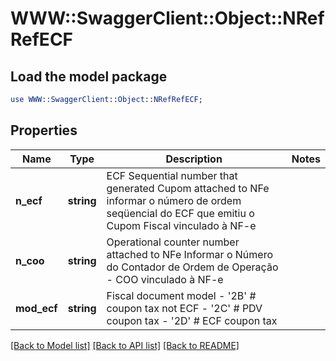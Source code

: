 # WWW::SwaggerClient::Object::NRefRefECF

## Load the model package
```perl
use WWW::SwaggerClient::Object::NRefRefECF;
```

## Properties
Name | Type | Description | Notes
------------ | ------------- | ------------- | -------------
**n_ecf** | **string** | ECF Sequential number that generated Cupom attached to NFe informar o número de ordem seqüencial do ECF que emitiu o Cupom Fiscal vinculado à NF-e  | 
**n_coo** | **string** | Operational counter number attached to NFe Informar o Número do Contador de Ordem de Operação - COO vinculado à NF-e  | 
**mod_ecf** | **string** | Fiscal document model - &#39;2B&#39; # coupon tax not ECF - &#39;2C&#39; # PDV coupon tax - &#39;2D&#39; # ECF coupon tax  | 

[[Back to Model list]](../README.md#documentation-for-models) [[Back to API list]](../README.md#documentation-for-api-endpoints) [[Back to README]](../README.md)


